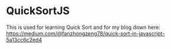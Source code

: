 # QuickSortJS
This is used for learning Quick Sort and for my blog down here:
https://medium.com/@fanzhongzeng78/quick-sort-in-javascript-5a13cc6c2ed4